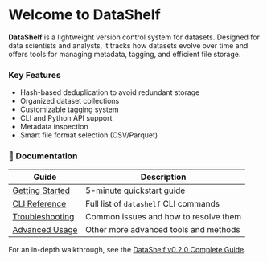 # Welcome to DataShelf

**DataShelf** is a lightweight version control system for datasets. Designed for data scientists and analysts, it tracks how datasets evolve over time and offers tools for managing metadata, tagging, and efficient file storage.

### Key Features

* Hash-based deduplication to avoid redundant storage
* Organized dataset collections
* Customizable tagging system
* CLI and Python API support
* Metadata inspection
* Smart file format selection (CSV/Parquet)

### 📄 Documentation

| Guide                                   | Description                           |
| --------------------------------------- | ------------------------------------- |
| [Getting Started](./getting-started.md) | 5-minute quickstart guide             |
| [CLI Reference](./cli-reference.md)     | Full list of `datashelf` CLI commands |
| [Troubleshooting](./troubleshooting.md) | Common issues and how to resolve them |
| [Advanced Usage](./advanced-usage.md)   | Other more advanced tools and methods | 

For an in-depth walkthrough, see the [DataShelf v0.2.0 Complete Guide](../notebooks/datashelf_v0.2.0.ipynb).

